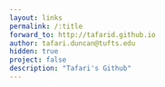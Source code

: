 ```yaml
---
layout: links
permalink: /:title
forward_to: http://tafarid.github.io
author: tafari.duncan@tufts.edu
hidden: true
project: false
description: "Tafari's Github"
---
```

